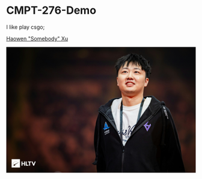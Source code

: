 # CMPT-276-Demo

I like play csgo;

[Haowen "Somebody" Xu](https://img-cdn.hltv.org/gallerypicture/cji-oMiT2ml3At3lHfNbts.jpg?auto=compress&fm=avif&ixlib=java-2.1.0&m=%2Fm.png&mw=160&mx=30&my=710&q=75&w=1200&s=b61220563cd5d44c7ab76e376f742da3)

![somebody](somebody.jpg)
